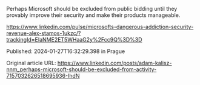 Perhaps Microsoft should be excluded from public bidding until they provably improve their security and make their products manageable.

https://www.linkedin.com/pulse/microsofts-dangerous-addiction-security-revenue-alex-stamos-1ukzc/?trackingId=EIaNME2ET5WHaaG2y%2Fcc9Q%3D%3D


Published: 2024-01-27T16:32:29.398 in Prague

Original article URL: https://www.linkedin.com/posts/adam-kalisz-nnm_perhaps-microsoft-should-be-excluded-from-activity-7157032626518695936-IhdN

